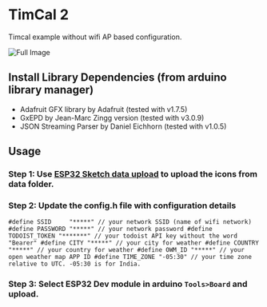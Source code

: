 # TimCal 2
Timcal example without wifi AP based configuration.

![Full Image](timcal_image.jpg)

## Install Library Dependencies (from arduino library manager)
  - Adafruit GFX library by Adafruit (tested with v1.7.5)
  - GxEPD by Jean-Marc Zingg version (tested with v3.0.9)
  - JSON Streaming Parser by Daniel Eichhorn (tested with v1.0.5)

## Usage
### Step 1: Use [ESP32 Sketch data upload](https://randomnerdtutorials.com/install-esp32-filesystem-uploader-arduino-ide/) to upload the icons from data folder.
### Step 2: Update the config.h file with configuration details
``
#define SSID     "*****" // your network SSID (name of wifi network)
#define PASSWORD "*****" // your network password
#define TODOIST_TOKEN "*******" // your todoist API key without the word "Bearer"
#define CITY "*****" // your city for weather
#define COUNTRY "*****" // your country for weather
#define OWM_ID "*****" // your open weather map APP ID
#define TIME_ZONE "-05:30" // your time zone relative to UTC. -05:30 is for India.
``
### Step 3: Select ESP32 Dev module in arduino `Tools>Board` and upload.
